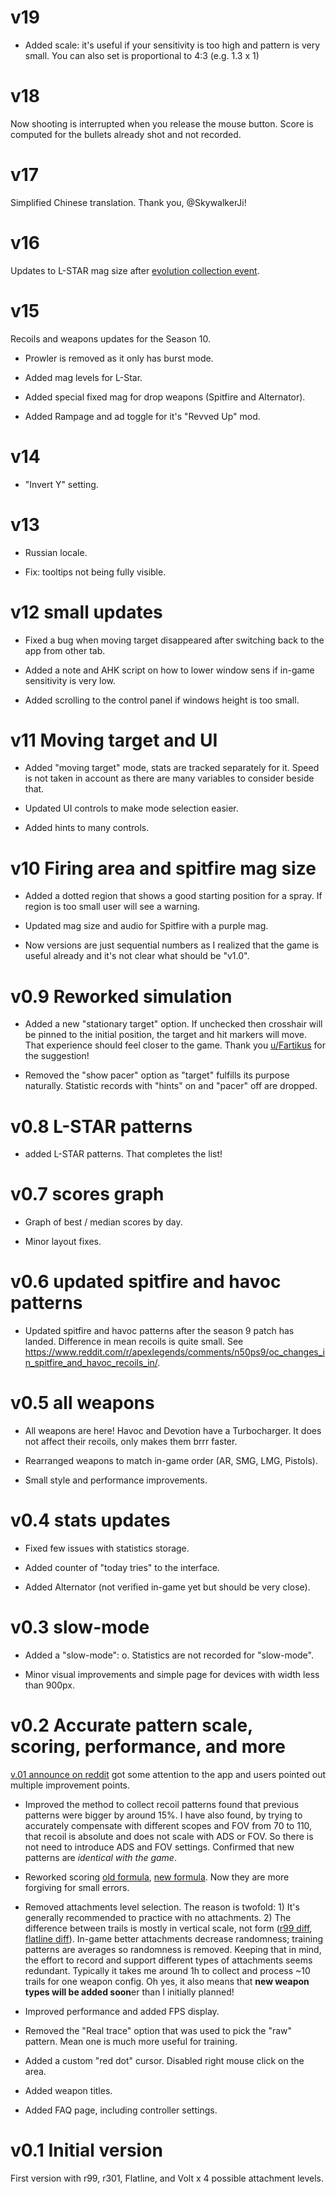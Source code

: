 # v19

- Added scale: it's useful if your sensitivity is too high and pattern is very small. You can also set is proportional to 4:3 (e.g. 1.3 x 1)

# v18

Now shooting is interrupted when you release the mouse button. Score is computed for the bullets already shot and not recorded.

# v17

Simplified Chinese translation. Thank you, @SkywalkerJi!

# v16

Updates to L-STAR mag size after [evolution collection event](https://www.ea.com/en-gb/games/apex-legends/news/evolution-collection-event).

# v15

Recoils and weapons updates for the Season 10.

- Prowler is removed as it only has burst mode.

- Added mag levels for L-Star.

- Added special fixed mag for drop weapons (Spitfire and Alternator).

- Added Rampage and ad toggle for it's "Revved Up" mod.

# v14

- "Invert Y" setting.

# v13

- Russian locale.

- Fix: tooltips not being fully visible.

# v12 small updates

- Fixed a bug when moving target disappeared after switching back to the app from other tab.

- Added a note and AHK script on how to lower window sens if in-game sensitivity is very low.

- Added scrolling to the control panel if windows height is too small.

# v11 Moving target and UI

- Added "moving target" mode, stats are tracked separately for it. Speed is not taken in account as there are many variables to consider beside that.

- Updated UI controls to make mode selection easier.

- Added hints to many controls.

# v10 Firing area and spitfire mag size

- Added a dotted region that shows a good starting position for a spray. If region is too small user will see a warning.

- Updated mag size and audio for Spitfire with a purple mag.

- Now versions are just sequential numbers as I realized that the game is useful already and it's not clear what should be "v1.0".

# v0.9 Reworked simulation

- Added a new "stationary target" option. If unchecked then crosshair will be pinned to the initial position, the target and hit markers will move. That experience should feel closer to the game. Thank you [u/Fartikus](https://www.reddit.com/user/Fartikus) for the suggestion!

- Removed the "show pacer" option as "target" fulfills its purpose naturally. Statistic records with "hints" on and "pacer" off are dropped.

# v0.8 L-STAR patterns

- added L-STAR patterns. That completes the list!

# v0.7 scores graph

- Graph of best / median scores by day.

- Minor layout fixes.

# v0.6 updated spitfire and havoc patterns

- Updated spitfire and havoc patterns after the season 9 patch has landed. Difference in mean recoils is quite small. See https://www.reddit.com/r/apexlegends/comments/n50ps9/oc_changes_in_spitfire_and_havoc_recoils_in/.

# v0.5 all weapons

- All weapons are here! Havoc and Devotion have a Turbocharger. It does not affect their recoils, only makes them brrr faster.

- Rearranged weapons to match in-game order (AR, SMG, LMG, Pistols).

- Small style and performance improvements.

# v0.4 stats updates

- Fixed few issues with statistics storage.

- Added counter of "today tries" to the interface.

- Added Alternator (not verified in-game yet but should be very close).

# v0.3 slow-mode

- Added a "slow-mode": o. Statistics are not recorded for "slow-mode".

- Minor visual improvements and simple page for devices with width less than 900px.

# v0.2 Accurate pattern scale, scoring, performance, and more

[v.01 announce on reddit](https://www.reddit.com/r/apexlegends/comments/mosk0l/i_have_created_an_app_to_practice_recoils) got some attention to the app and users pointed out multiple improvement points.

- Improved the method to collect recoil patterns found that previous patterns were bigger by around 15%. I have also found, by trying to accurately compensate with different scopes and FOV from 70 to 110, that recoil is absolute and does not scale with ADS or FOV. So there is not need to introduce ADS and FOV settings. Confirmed that new patterns are *identical with the game*.

- Reworked scoring [old formula](https://www.desmos.com/calculator/ptb2ipcscr), [new formula](https://www.desmos.com/calculator/j7vjbzvuly). Now they are more forgiving for small errors.

- Removed attachments level selection. The reason is twofold: 1) It's generally recommended to practice with no attachments. 2) The difference between trails is mostly in vertical scale, not form ([r99 diff](./res/r99_diff.png), [flatline diff](./res/faltline_diff.png)). In-game better attachments decrease randomness; training patterns are averages so randomness is removed. Keeping that in mind, the effort to record and support different types of attachments seems redundant. Typically it takes me around 1h to collect and process ~10 trails for one weapon config. Oh yes, it also means that **new weapon types will be added soon**er than I initially planned!

- Improved performance and added FPS display.

- Removed the "Real trace" option that was used to pick the "raw" pattern. Mean one is much more useful for training.

- Added a custom "red dot" cursor. Disabled right mouse click on the area.

- Added weapon titles.

- Added FAQ page, including controller settings.

# v0.1 Initial version

First version with r99, r301, Flatline, and Volt x 4 possible attachment levels.